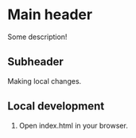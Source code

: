 # Main header

Some description!

## Subheader

Making local changes.

## Local development

1. Open index.html in your browser.
